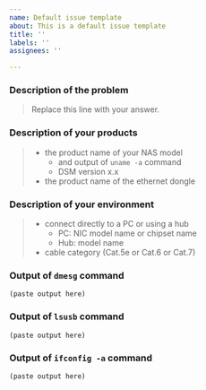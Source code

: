 ```yaml
---
name: Default issue template
about: This is a default issue template
title: ''
labels: ''
assignees: ''

---
```


### Description of the problem

> Replace this line with your answer.


### Description of your products

> - the product name of your NAS model
>     - and output of ``uname -a`` command
>     - DSM version x.x
> - the product name of the ethernet dongle

### Description of your environment

> - connect directly to a PC or using a hub
>     - PC: NIC model name or chipset name
>     - Hub: model name
> - cable category (Cat.5e or Cat.6 or Cat.7)

### Output of ``dmesg`` command

````
(paste output here)
````

### Output of ``lsusb`` command

````
(paste output here)
````

### Output of ``ifconfig -a`` command

````
(paste output here)
````
